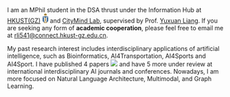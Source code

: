 I am an MPhil student in the DSA thrust under the Information Hub at [HKUST(GZ)](https://www.hkust-gz.edu.cn/) <img src='./images/hkust(gz).png' style='width: 1em;'> and [CityMind Lab](https://citymind.top/), supervised by Prof. [Yuxuan Liang](https://yuxuanliang.com/). If you are seeking any form of **academic cooperation**, please feel free to email me at [rli541@connect.hkust-gz.edu.cn](mailto:rli541@connect.hkust-gz.edu.cn).

My past research interest includes interdisciplinary applications of artificial intelligence, such as Bioinformatics, AI4Transportation, AI4Sports and AI4Sport. I have published 4 papers <a href='https://scholar.google.com/citations?user=oF2yD8AAAAAJ'>
  <img src="https://img.shields.io/badge/citations-28-9cf?logo=Google%20Scholar&labelColor=f6f6f6&color=9cf&style=flat&label=citations "></a> and have 5 more under review at international interdisciplinary AI journals and conferences. Nowadays, I am more focused on Natural Language Architecture, Multimodal, and Graph Learning.
  
<!--  <a href='https://scholar.google.com/citations?user=oF2yD8AAAAAJ'><img src="https://img.shields.io/endpoint?logo=Google%20Scholar&url=https%3A%2F%2Fcdn.jsdelivr.net%2Fgh%2FReyJerry%2FReyJerry.github.io%2Fgoogle-scholar-stats%2Fgs_data_shieldsio.json&labelColor=f6f6f6&color=9cf&style=flat&label=citations "></a> -->
